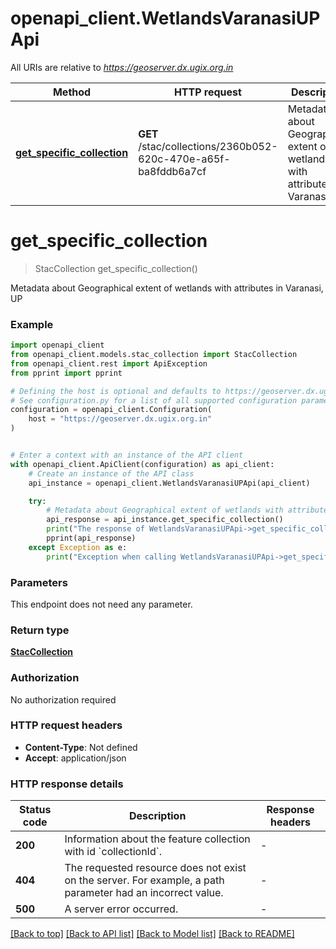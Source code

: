 # openapi_client.WetlandsVaranasiUPApi

All URIs are relative to *https://geoserver.dx.ugix.org.in*

Method | HTTP request | Description
------------- | ------------- | -------------
[**get_specific_collection**](WetlandsVaranasiUPApi.md#get_specific_collection) | **GET** /stac/collections/2360b052-620c-470e-a65f-ba8fddb6a7cf | Metadata about Geographical extent of wetlands with attributes in Varanasi, UP


# **get_specific_collection**
> StacCollection get_specific_collection()

Metadata about Geographical extent of wetlands with attributes in Varanasi, UP

### Example


```python
import openapi_client
from openapi_client.models.stac_collection import StacCollection
from openapi_client.rest import ApiException
from pprint import pprint

# Defining the host is optional and defaults to https://geoserver.dx.ugix.org.in
# See configuration.py for a list of all supported configuration parameters.
configuration = openapi_client.Configuration(
    host = "https://geoserver.dx.ugix.org.in"
)


# Enter a context with an instance of the API client
with openapi_client.ApiClient(configuration) as api_client:
    # Create an instance of the API class
    api_instance = openapi_client.WetlandsVaranasiUPApi(api_client)

    try:
        # Metadata about Geographical extent of wetlands with attributes in Varanasi, UP
        api_response = api_instance.get_specific_collection()
        print("The response of WetlandsVaranasiUPApi->get_specific_collection:\n")
        pprint(api_response)
    except Exception as e:
        print("Exception when calling WetlandsVaranasiUPApi->get_specific_collection: %s\n" % e)
```



### Parameters

This endpoint does not need any parameter.

### Return type

[**StacCollection**](StacCollection.md)

### Authorization

No authorization required

### HTTP request headers

 - **Content-Type**: Not defined
 - **Accept**: application/json

### HTTP response details

| Status code | Description | Response headers |
|-------------|-------------|------------------|
**200** | Information about the feature collection with id &#x60;collectionId&#x60;. |  -  |
**404** | The requested resource does not exist on the server. For example, a path parameter had an incorrect value. |  -  |
**500** | A server error occurred. |  -  |

[[Back to top]](#) [[Back to API list]](../README.md#documentation-for-api-endpoints) [[Back to Model list]](../README.md#documentation-for-models) [[Back to README]](../README.md)


